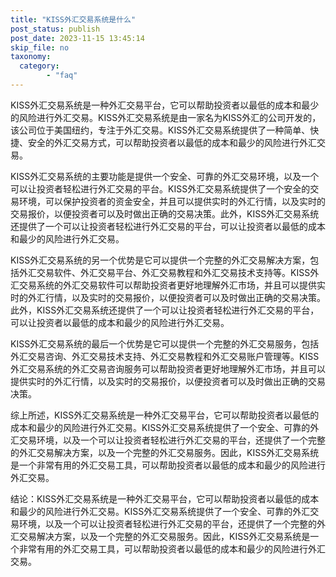 ```yaml
---
title: "KISS外汇交易系统是什么"
post_status: publish
post_date: 2023-11-15 13:45:14
skip_file: no
taxonomy:
  category:
        - "faq"
---
```


KISS外汇交易系统是一种外汇交易平台，它可以帮助投资者以最低的成本和最少的风险进行外汇交易。KISS外汇交易系统是由一家名为KISS外汇的公司开发的，该公司位于美国纽约，专注于外汇交易。KISS外汇交易系统提供了一种简单、快捷、安全的外汇交易方式，可以帮助投资者以最低的成本和最少的风险进行外汇交易。

KISS外汇交易系统的主要功能是提供一个安全、可靠的外汇交易环境，以及一个可以让投资者轻松进行外汇交易的平台。KISS外汇交易系统提供了一个安全的交易环境，可以保护投资者的资金安全，并且可以提供实时的外汇行情，以及实时的交易报价，以便投资者可以及时做出正确的交易决策。此外，KISS外汇交易系统还提供了一个可以让投资者轻松进行外汇交易的平台，可以让投资者以最低的成本和最少的风险进行外汇交易。

KISS外汇交易系统的另一个优势是它可以提供一个完整的外汇交易解决方案，包括外汇交易软件、外汇交易平台、外汇交易教程和外汇交易技术支持等。KISS外汇交易系统的外汇交易软件可以帮助投资者更好地理解外汇市场，并且可以提供实时的外汇行情，以及实时的交易报价，以便投资者可以及时做出正确的交易决策。此外，KISS外汇交易系统还提供了一个可以让投资者轻松进行外汇交易的平台，可以让投资者以最低的成本和最少的风险进行外汇交易。

KISS外汇交易系统的最后一个优势是它可以提供一个完整的外汇交易服务，包括外汇交易咨询、外汇交易技术支持、外汇交易教程和外汇交易账户管理等。KISS外汇交易系统的外汇交易咨询服务可以帮助投资者更好地理解外汇市场，并且可以提供实时的外汇行情，以及实时的交易报价，以便投资者可以及时做出正确的交易决策。

综上所述，KISS外汇交易系统是一种外汇交易平台，它可以帮助投资者以最低的成本和最少的风险进行外汇交易。KISS外汇交易系统提供了一个安全、可靠的外汇交易环境，以及一个可以让投资者轻松进行外汇交易的平台，还提供了一个完整的外汇交易解决方案，以及一个完整的外汇交易服务。因此，KISS外汇交易系统是一个非常有用的外汇交易工具，可以帮助投资者以最低的成本和最少的风险进行外汇交易。

结论：KISS外汇交易系统是一种外汇交易平台，它可以帮助投资者以最低的成本和最少的风险进行外汇交易。KISS外汇交易系统提供了一个安全、可靠的外汇交易环境，以及一个可以让投资者轻松进行外汇交易的平台，还提供了一个完整的外汇交易解决方案，以及一个完整的外汇交易服务。因此，KISS外汇交易系统是一个非常有用的外汇交易工具，可以帮助投资者以最低的成本和最少的风险进行外汇交易。
